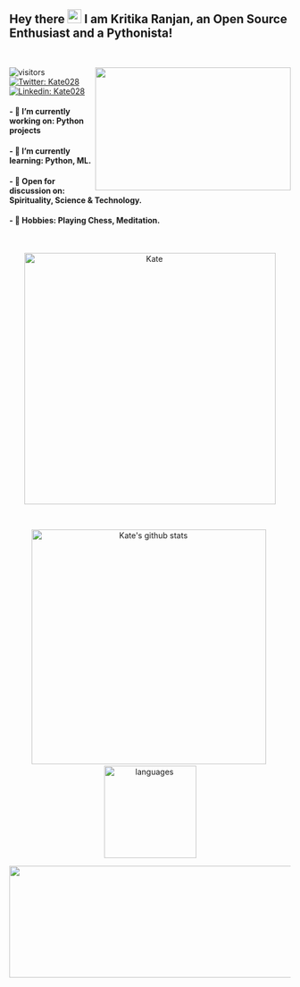## Hey there <img src="https://media.giphy.com/media/hvRJCLFzcasrR4ia7z/giphy.gif" width="25px"> I am Kritika Ranjan, an Open Source Enthusiast and a Pythonista! 

<br>


<p align="center">
  <a href="https://suubh.github.io/Kate028/index.html">
  <img align="right" src="https://user-images.githubusercontent.com/72349558/117948607-e95d3780-b32e-11eb-9463-c6223338e265.gif" height="220px" width="350px" > 
  </a>
</p>

![visitors](https://visitor-badge.glitch.me/badge?page_id=Kate028.visitor-badge)
[![Twitter: Kate028](https://img.shields.io/twitter/follow/Kate028?style=social)](https://twitter.com/Kate028_)
[![Linkedin: Kate028](https://img.shields.io/badge/-Kate028-blue?style=flat-square&logo=Linkedin&logoColor=white&link=https://www.linkedin.com/in/Kate028/)](https://www.linkedin.com/in/Kate028/)


#### -  🌿  I’m currently working on: Python projects

#### -  🌱  I’m currently learning: Python, ML.

#### -  🍁  Open for discussion on: Spirituality, Science & Technology.

#### -  🌸  Hobbies: Playing Chess, Meditation.

<br>

<p align="center"> 
  <img align="center" width="450"  src="https://github-readme-streak-stats.herokuapp.com/?user=Kate028&theme=dark" alt="Kate" /> 
</p>

<br>

<p align="center">
<img src="https://github-readme-stats.vercel.app/api?username=Kate028&show_icons=true&theme=tokyonight" alt="Kate's github stats" width="420"/>&nbsp; 
  <br>
   <img src="https://github-readme-stats.vercel.app/api/top-langs/?username=Kate028&layout=compact&theme=tokyonight" alt="languages" height="165">
</p>

<p align="center">
  <img align="center" width="600" height="200" src="https://activity-graph.herokuapp.com/graph?username=Kate028&theme=github" >
 </p>   
</details>



